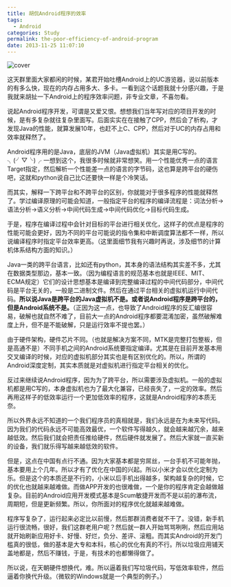 ```yaml
---
title: 胡侃Android程序的效率
tags:
  - Android
categories: Study
permalink: the-poor-efficiency-of-android-program
date: 2013-11-25 11:07:10
---
```


![cover](https://cat.yufan.me/cats/ame/android-gone-packing.jpg)

这天群里面大家都闲的时候，某君开始吐槽Android上的UC游览器，说以前版本的有多么快，现在的内存占用多大、多卡。一看到这个话题我就十分感兴趣，于是我就来胡扯一下Android上的程序效率问题，非专业文章，不喜勿看。

说起Android程序开发，可谓是又爱又恨。想想我们当年写对应的项目开发的时候，是有多复杂就往复杂里面写。后面实实在在接触了CPP，然后会了析构，才发现Java的性能，就算发展10年，也赶不上C、CPP，然后对于UC的内存占用和效率就释然了。

Android程序用的是Java，底层的JVM（Java虚拟机）其实是用C写的。╮(╯▽╰)╭ 一想到这个，我很多时候就非常想笑。用一个性能优秀一点的语言Target指定，然后解析一个性能差一点的语言的字节码，这也算是跨平台的硬伤吧，这就和python说自己比C还要快一样是个冷笑话。

而其实，解释一下跨平台和不跨平台的区别，你就能对于很多程序的性能就释然了。学过编译原理的可能会知道，一般指定平台的程序的编译流程是：词法分析->语法分析->语义分析->中间代码生成->中间代码优化->目标代码生成。

于是，程序在编译过程中会针对目标的平台进行相关优化，这样子的优点是程序的性能可能会更好，因为不同的平台可能说的指令集和中断调度算法都不一样，所以说编译程序时指定平台效率更高。（这里面细节我有兴趣时再说，涉及细节的计算机体系结构方面的知识。）

Java一类的跨平台语言，比如还有python，其本身的语法结构其实差不多，尤其在数据类型那边，基本一致。（因为编程语言的规范基本也就是IEEE、MIT、ECMA规定）它们的设计思想基本是编译到完整编译过程的中间代码部分，中间代码是平台无关的，一般是二进制文件。然后在通过平台相关的虚拟机运行中间代码。**所以说Java是跨平台的Java虚拟机不是。或者说Android程序是跨平台的，但是Android系统不是。**（正因为这一点，也导致了Android程序的反汇编很容易，破解也就自然不难了，目前大一点的Android程序都要混淆加密，虽然破解难度上升，但不是不能破解，只是运行效率不提也罢。）

由于硬件架构，硬件芯片不同。（也就是解决方案不同，MTK是完整打包整板，但是高通不是）不同手机之间的Android系统要指定编译。尤其是在目前开发基本用交叉编译的时候，对应的虚拟机部分其实也是有区别优化的。所以，所谓的Android深度定制，其实本质就是对虚拟机进行指定平台相关的优化。

反过来继续说Android程序，因为为了跨平台，所以需要涉及虚拟机。一般的虚拟机都是用C写的，本身虚拟机也为了最大化兼容，已经丧失了，一定的效率。然后再用这样子的低效率运行一个更加低效率的程序，这就是Android程序的本质无奈。

所以外界永远不知道的一个我们程序员的真相就是，我们永远是在为未来写代码。因为我们的代码永远不可能高效最优，一个软件写得越久，就会越来越冗余，越来越低效。然后我们就会把责任推给硬件，然后硬件就发展了。然后大家就一直买新的设备，我们就乐得写越来越低效的软件。

但是，这点在中国有点行不通。因为大家基本都是穷屌丝，一台手机不可能年抛，基本要用上个几年。所以才有了优化在中国的兴起。所以小米才会以优化定制为乐。但是这个的本质还是不行的，小米以后手机出得越多，架构越复杂的时候，它的优化也就越来越难做。而做APP开发的也很难做，一个是你的程序肯定会越做越复杂。目前的Android应用开发模式基本是Scum敏捷开发而不是以前的瀑布流，周期短，但是更新频繁。所以，你所面对的程序优化就越来越难做。

程序写复杂了，运行起来必定比以前慢，然后那群消费者就不干了。没错，新手机运行很流畅，很好，我们这群老用户呢？然后就一群人开始骂骂咧咧，然后应用站就开始刷新应用好卡、好慢、好烂，负分、差评、滚粗。而其实Android的开发门槛真的很低，做的基本是大专和本科，核心的优化有真的不行。所以垃圾应用铺天盖地都是，然后不赚钱，于是，有技术的也都懒得做了。

所以说，在天朝硬件想换代，难。所以逼着我们写垃圾代码，写低效率软件，然后逼着你换代升级。（微软的Windows就是一个典型的例子。）
